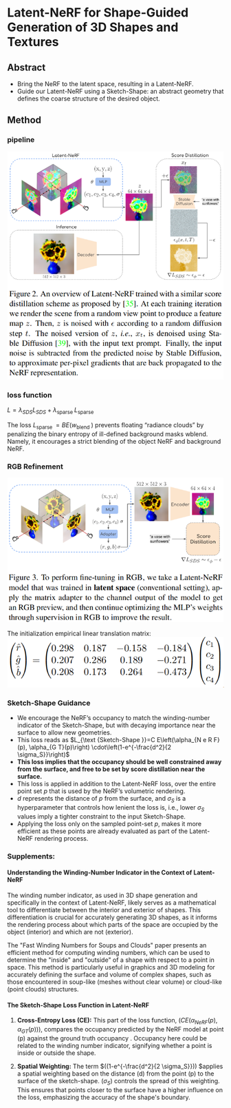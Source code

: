 # Latent-NeRF for Shape-Guided Generation of 3D Shapes and Textures

## Abstract

* Bring the NeRF to the latent space, resulting in a Latent-NeRF.
* Guide our Latent-NeRF using a Sketch-Shape: an abstract geometry that defines the coarse structure of the desired object.

## Method

### pipeline

![image-20240225230028763](./images/image-20240225230028763.png)

### loss function

$L=\lambda_{S D S} L_{S D S}+\lambda_{\text {sparse }} L_{\text {sparse }}$

The loss $L_{\text {sparse }}=B E\left(w_{\text {blend }}\right)$ prevents floating “radiance clouds” by penalizing the binary entropy of ill-defined background masks wblend. Namely, it encourages a strict blending of the object NeRF and background NeRF.

### RGB Refinement

![image-20240225231544633](./images/image-20240225231544633.png)

The initialization empirical linear translation matrix:
![image-20240225231631063](./images/image-20240225231631063.png)

### Sketch-Shape Guidance

* We encourage the NeRF’s occupancy to match the winding-number indicator of the Sketch-Shape, but with decaying importance near the surface to allow new geometries. 
* This loss reads as $L_{\text {Sketch-Shape }}=C E\left(\alpha_{N e R F}(p), \alpha_{G T}(p)\right) \cdot\left(1-e^{-\frac{d^2}{2 \sigma_S}}\right)$
* **This loss implies that the occupancy should be well constrained away from the surface, and free to be set by score distillation near the surface.** 
* This loss is applied in addition to the Latent-NeRF loss, over the entire point set $p$ that is used by the NeRF’s volumetric rendering. 
* $d$ represents the distance of $p$ from the surface, and $σ_S$ is a hyperparameter that controls how lenient the loss is, i.e., lower $σ_S$ values imply a tighter constraint to the input Sketch-Shape. 
* Applying the loss only on the sampled point-set $p$​, makes it more efficient as these points are already evaluated as part of the Latent-NeRF rendering process.

### Supplements:

#### Understanding the Winding-Number Indicator in the Context of Latent-NeRF

The winding number indicator, as used in 3D shape generation and specifically in the context of Latent-NeRF, likely serves as a mathematical tool to differentiate between the interior and exterior of shapes. This differentiation is crucial for accurately generating 3D shapes, as it informs the rendering process about which parts of the space are occupied by the object (interior) and which are not (exterior).

The "Fast Winding Numbers for Soups and Clouds" paper presents an efficient method for computing winding numbers, which can be used to determine the "inside" and "outside" of a shape with respect to a point in space. This method is particularly useful in graphics and 3D modeling for accurately defining the surface and volume of complex shapes, such as those encountered in soup-like (meshes without clear volume) or cloud-like (point clouds) structures.

#### The Sketch-Shape Loss Function in Latent-NeRF

1. **Cross-Entropy Loss (CE):** This part of the loss function, \($CE(\alpha_{NeRF}(p), \alpha_{GT}(p))$\), compares the occupancy predicted by the NeRF model  at point \(p\) against the ground truth occupancy . Occupancy here could be related to the winding number indicator, signifying whether a point is inside or outside the shape.

2. **Spatial Weighting:** The term $((1-e^{-\frac{d^2}{2 \sigma_S}})) $applies a spatial weighting based on the distance \(d\) from the point \(p\) to the surface of the sketch-shape. $(\sigma_S)$ controls the spread of this weighting. This ensures that points closer to the surface have a higher influence on the loss, emphasizing the accuracy of the shape's boundary.

